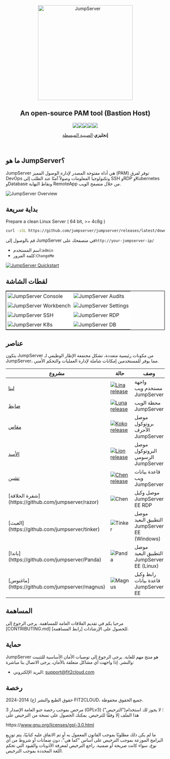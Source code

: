 <div align="center">
  <a name="readme-top"></a>
  <a href="https://jumpserver.org/index-en.html"><img src="https://download.jumpserver.org/images/jumpserver-logo.svg" alt="JumpServer" width="300" /></a>
  
## An open-source PAM tool (Bastion Host)

[![][license-shield]][license-link][![][discord-shield]][discord-link][![][docker-shield]][docker-link][![][github-release-shield]][github-release-link][![][github-stars-shield]][github-stars-link]

**إنجليزي**·[الصينية المبسطة](./README.zh-CN.md)

</div>
<br/>

## ما هو JumpServer؟

JumpServer هي أداة مفتوحة المصدر لإدارة الوصول المميز (PAM) توفر لفرق DevOps وتكنولوجيا المعلومات وصولاً آمنًا عند الطلب إلى SSH وRDP وKubernetes وDatabase ونقاط النهاية RemoteApp من خلال متصفح الويب.

![JumpServer Overview](https://github.com/jumpserver/jumpserver/assets/32935519/35a371cb-8590-40ed-88ec-f351f8cf9045)

## بداية سريعة

Prepare a clean Linux Server ( 64 bit, >= 4c8g )

```sh
curl -sSL https://github.com/jumpserver/jumpserver/releases/latest/download/quick_start.sh | bash
```

قم بالوصول إلى JumpServer في متصفحك على`http://your-jumpserver-ip/`

-   اسم المستخدم:`admin`
-   كلمة المرور:`ChangeMe`

[![JumpServer Quickstart](https://github.com/user-attachments/assets/0f32f52b-9935-485e-8534-336c63389612)](https://www.youtube.com/watch?v=UlGYRbKrpgY "JumpServer Quickstart")

## لقطات الشاشة

<table style="border-collapse: collapse; border: 1px solid black;">
  <tr>
    <td style="padding: 5px;background-color:#fff;"><img src= "https://github.com/jumpserver/jumpserver/assets/32935519/99fabe5b-0475-4a53-9116-4c370a1426c4" alt="JumpServer Console"   /></td>
    <td style="padding: 5px;background-color:#fff;"><img src= "https://github.com/jumpserver/jumpserver/assets/32935519/a424d731-1c70-4108-a7d8-5bbf387dda9a" alt="JumpServer Audits"   /></td>
  </tr>

  <tr>
    <td style="padding: 5px;background-color:#fff;"><img src= "https://github.com/jumpserver/jumpserver/assets/32935519/393d2c27-a2d0-4dea-882d-00ed509e00c9" alt="JumpServer Workbench"   /></td>
    <td style="padding: 5px;background-color:#fff;"><img src= "https://github.com/jumpserver/jumpserver/assets/32935519/3a2611cd-8902-49b8-b82b-2a6dac851f3e" alt="JumpServer Settings"   /></td>
  </tr>

  <tr>
    <td style="padding: 5px;background-color:#fff;"><img src= "https://github.com/jumpserver/jumpserver/assets/32935519/1e236093-31f7-4563-8eb1-e36d865f1568" alt="JumpServer SSH"   /></td>
    <td style="padding: 5px;background-color:#fff;"><img src= "https://github.com/jumpserver/jumpserver/assets/32935519/69373a82-f7ab-41e8-b763-bbad2ba52167" alt="JumpServer RDP"   /></td>
  </tr>
  <tr>
    <td style="padding: 5px;background-color:#fff;"><img src= "https://github.com/jumpserver/jumpserver/assets/32935519/5bed98c6-cbe8-4073-9597-d53c69dc3957" alt="JumpServer K8s"   /></td>
    <td style="padding: 5px;background-color:#fff;"><img src= "https://github.com/jumpserver/jumpserver/assets/32935519/b80ad654-548f-42bc-ba3d-c1cfdf1b46d6" alt="JumpServer DB"   /></td>
  </tr>
</table>

## عناصر

يتكون JumpServer من مكونات رئيسية متعددة، تشكل مجتمعة الإطار الوظيفي لـ JumpServer، مما يوفر للمستخدمين إمكانات شاملة لإدارة العمليات والتحكم الأمني.

| مشروع                                                     | حالة                                                                                                                                                 | وصف                                         |
| --------------------------------------------------------- | ---------------------------------------------------------------------------------------------------------------------------------------------------- | ------------------------------------------- |
| [لينا](https://github.com/jumpserver/lina)                | <a href="https://github.com/jumpserver/lina/releases"><img alt="Lina release" src="https://img.shields.io/github/release/jumpserver/lina.svg" /></a> | واجهة مستخدم ويب JumpServer                 |
| [ضابط](https://github.com/jumpserver/luna)                | <a href="https://github.com/jumpserver/luna/releases"><img alt="Luna release" src="https://img.shields.io/github/release/jumpserver/luna.svg" /></a> | محطة الويب JumpServer                       |
| [مقاس](https://github.com/jumpserver/koko)                | <a href="https://github.com/jumpserver/koko/releases"><img alt="Koko release" src="https://img.shields.io/github/release/jumpserver/koko.svg" /></a> | موصل بروتوكول الأحرف JumpServer             |
| [الأسد](https://github.com/jumpserver/lion)               | <a href="https://github.com/jumpserver/lion/releases"><img alt="Lion release" src="https://img.shields.io/github/release/jumpserver/lion.svg" /></a> | موصل البروتوكول الرسومي JumpServer          |
| [تشين](https://github.com/jumpserver/chen)                | <a href="https://github.com/jumpserver/chen/releases"><img alt="Chen release" src="https://img.shields.io/github/release/jumpserver/chen.svg" />     | قاعدة بيانات ويب JumpServer                 |
| \[شفرة الحلاقة](https&#x3A;//github.com/jumpserver/razor) | <img alt="Chen" src="https://img.shields.io/badge/release-private-red" />                                                                            | موصل وكيل JumpServer EE RDP                 |
| \[العبث](https&#x3A;//github.com/jumpserver/tinker)       | <img alt="Tinker" src="https://img.shields.io/badge/release-private-red" />                                                                          | موصل التطبيق البعيد JumpServer EE (Windows) |
| \[باندا](https&#x3A;//github.com/jumpserver/Panda)        | <img alt="Panda" src="https://img.shields.io/badge/release-private-red" />                                                                           | موصل التطبيق البعيد JumpServer EE (Linux)   |
| \[ماغنوس](https&#x3A;//github.com/jumpserver/magnus)      | <img alt="Magnus" src="https://img.shields.io/badge/release-private-red" />                                                                          | رابط وكيل قاعدة بيانات JumpServer EE        |

## المساهمة

مرحبا بكم في تقديم العلاقات العامة للمساهمة. يرجى الرجوع إلى \[CONTRIBUTING.md] \[رابط المساهمة] للحصول على الإرشادات.

## حماية

JumpServer هو منتج مهم للغاية. يرجى الرجوع إلى توصيات الأمان الأساسية للتثبيت والنشر. إذا واجهت أي مشاكل متعلقة بالأمان، يرجى الاتصال بنا مباشرة:

-   البريد الإلكتروني: support@fit2cloud.com

## رخصة

حقوق الطبع والنشر (ج) 2014-2024 FIT2CLOUD، جميع الحقوق محفوظة.

مرخص بموجب رخصة جنو العامة الإصدار 3 (GPLv3) ("الترخيص")؛ لا يجوز لك استخدام هذا الملف إلا وفقًا للترخيص. يمكنك الحصول على نسخة من الترخيص على

https&#x3A;//www.gnu.org/licenses/gpl-3.0.html

ما لم يكن ذلك مطلوبًا بموجب القانون المعمول به أو تم الاتفاق عليه كتابيًا، يتم توزيع البرامج الموزعة بموجب الترخيص على أساس "كما هي"، دون ضمانات أو شروط من أي نوع، سواء كانت صريحة أو ضمنية. راجع الترخيص لمعرفة الأذونات والقيود التي تحكم اللغة المحددة بموجب الترخيص.

<!-- JumpServer official link -->

[docs-link]: https://jumpserver.com/docs

[discord-link]: https://discord.com/invite/W6vYXmAQG2

[contributing-link]: https://github.com/jumpserver/jumpserver/blob/dev/CONTRIBUTING.md

<!-- JumpServer Other link-->

[license-link]: https://www.gnu.org/licenses/gpl-3.0.html

[docker-link]: https://hub.docker.com/u/jumpserver

[github-release-link]: https://github.com/jumpserver/jumpserver/releases/latest

[github-stars-link]: https://github.com/jumpserver/jumpserver

[github-issues-link]: https://github.com/jumpserver/jumpserver/issues

<!-- Shield link-->

[github-release-shield]: https://img.shields.io/github/v/release/jumpserver/jumpserver

[github-stars-shield]: https://img.shields.io/github/stars/jumpserver/jumpserver?color=%231890FF&style=flat-square

[docker-shield]: https://img.shields.io/docker/pulls/jumpserver/jms_all.svg

[license-shield]: https://img.shields.io/github/license/jumpserver/jumpserver

[discord-shield]: https://img.shields.io/discord/1194233267294052363?style=flat&logo=discord&logoColor=%23f5f5f5&labelColor=%235462eb&color=%235462eb

<!-- Image link -->
